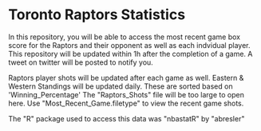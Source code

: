 # Toronto Raptors Statistics

In this repository, you will be able to access the most recent game box score for the Raptors and their opponent as well as each indvidual player.  This repository will be updated within 1h after the completion of a game.  A tweet on twitter will be posted to notify you.

Raptors player shots will be updated after each game as well.
Eastern & Western Standings will be updated daily. These are sorted based on 'Winning_Percentage'
The "Raptors_Shots" file will be too large to open here.  Use "Most_Recent_Game.filetype" to view the recent game shots.

The "R" package used to access this data was "nbastatR" by "abresler"
